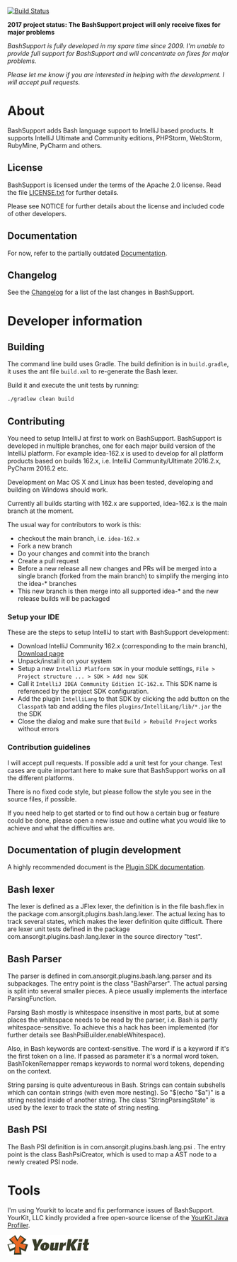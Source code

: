 [![Build Status](https://travis-ci.org/jansorg/BashSupport.svg?branch=master)](https://travis-ci.org/jansorg/BashSupport)

**2017 project status: The BashSupport project will only receive fixes for major problems**

*BashSupport is fully developed in my spare time since 2009. I'm unable to provide full support for BashSupport and will concentrate on fixes for major problems.*

*Please let me know if you are interested in helping with the development. I will accept pull requests.*

# About
BashSupport adds Bash language support to IntelliJ based products.
It supports IntelliJ Ultimate and Community editions, PHPStorm, WebStorm, RubyMine, PyCharm and others.

## License
BashSupport is licensed under the terms of the Apache 2.0 license.
Read the file [LICENSE.txt](LICENSE.txt) for further details.

Please see NOTICE for further details about the license and included code of other developers.

## Documentation
For now, refer to the partially outdated [Documentation](http://www.ansorg-it.com/en/products_bashsupport.html).

## Changelog
See the [Changelog](Changelog.md) for a list of the last changes in BashSupport.

# Developer information
## Building
The command line build uses Gradle. The build definition is in `build.gradle`, it uses the ant file `build.xml` to re-generate the Bash lexer.

Build it and execute the unit tests by running:
```bash
./gradlew clean build
```

## Contributing
You need to setup IntelliJ at first to work on BashSupport.
BashSupport is developed in multiple branches, one for each major build version of the IntelliJ platform. For example idea-162.x is used
to develop for all platform products based on builds 162.x, i.e. IntelliJ Community/Ultimate 2016.2.x, PyCharm 2016.2 etc.

Development on Mac OS X and Linux has been tested, developing and building on Windows should work.

Currently all builds starting with 162.x are supported, idea-162.x is the main branch at the moment.

The usual way for contributors to work is this:
- checkout the main branch, i.e. `idea-162.x`
- Fork a new branch
- Do your changes and commit into the branch
- Create a pull request
- Before a new release all new changes and PRs will be merged into a single branch (forked from the main branch) to simplify the merging into the idea-* branches
- This new branch is then merge into all supported idea-* and the new release builds will be packaged

### Setup your IDE
These are the steps to setup IntelliJ to start with BashSupport development:
- Download IntelliJ Community 162.x (corresponding to the main branch), [Download page](https://www.jetbrains.com/idea/download/previous.html)
- Unpack/install it on your system
- Setup a new `IntelliJ Platform SDK` in your module settings, `File > Project structure ... > SDK > Add new SDK`
- Call it `IntelliJ IDEA Community Edition IC-162.x`. This SDK name is referenced by the project SDK configuration.
- Add the plugin `IntelliLang` to that SDK by clicking the add button on the `Classpath` tab and adding the files `plugins/IntelliLang/lib/*.jar` the the SDK
- Close the dialog and make sure that `Build > Rebuild Project` works without errors

### Contribution guidelines

I will accept pull requests. If possible add a unit test for your change. Test cases are quite important here to make sure that BashSupport
works on all the different platforms.

There is no fixed code style, but please follow the style you see in the source files, if possible.

If you need help to get started or to find out how a certain bug or feature could be done, please open a new issue and outline
what you would like to achieve and what the difficulties are.

## Documentation of plugin development
A highly recommended document is the [Plugin SDK documentation](http://www.jetbrains.org/intellij/sdk/docs/).

## Bash lexer
The lexer is defined as a JFlex lexer, the definition is in the file bash.flex in the package com.ansorgit.plugins.bash.lang.lexer.
The actual lexing has to track several states, which makes the lexer definition quite difficult. There are lexer unit tests defined in the package com.ansorgit.plugins.bash.lang.lexer in the source directory "test". 

## Bash Parser
The parser is defined in com.ansorgit.plugins.bash.lang.parser and its subpackages. The entry point is the class "BashParser". The actual parsing is split into several smaller pieces. A piece usually implements the interface ParsingFunction.

Parsing Bash mostly is whitespace insensitive in most parts, but at some places the whitespace needs to be read by the parser, i.e. Bash is partly whitespace-sensitive. To achieve this a hack has been implemented (for further details see BashPsiBuilder.enableWhitespace).

Also, in Bash keywords are context-sensitive. The word if is a keyword if it's the first token on a line. If passed as parameter it's a normal word token. BashTokenRemapper remaps keywords to normal word tokens, depending on the context.

String parsing is quite adventureous in Bash. Strings can contain subshells which can contain strings (with even more nesting). So "$(echo "$a")" is a string nested inside of another string. The class "StringParsingState" is used by the lexer to track the state of string nesting.

## Bash PSI
The Bash PSI definition is in com.ansorgit.plugins.bash.lang.psi . The entry point is the class BashPsiCreator, which is used to map a AST node to a newly created PSI node.

# Tools
I'm using Yourkit to locate and fix performance issues of BashSupport. YourKit, LLC kindly provided a
free open-source license of the [YourKit Java Profiler](https://www.yourkit.com/java/profiler/index.jsp).

![YourKit Java Profiler Logo](yklogo.png "YourKit Java Profiler Logo")
